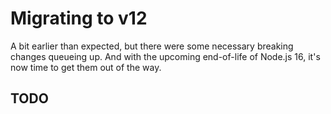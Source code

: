 # Migrating to v12

A bit earlier than expected, but there were some necessary breaking changes queueing up. And with the upcoming end-of-life of Node.js 16, it's now time to get them out of the way.

## TODO
